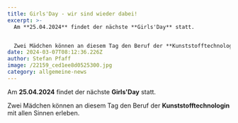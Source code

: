 ```yaml
---
title: Girls'Day - wir sind wieder dabei!
excerpt: >-
  Am **25.04.2024** findet der nächste **Girls'Day** statt.


  Zwei Mädchen können an diesem Tag den Beruf der **Kunststofftechnologin** mit allen Sinnen erleben.
date: 2024-03-07T08:12:36.226Z
author: Stefan Pfaff
image: /22159_ced1ee8d0525300.jpg
category: allgemeine-news
---
```

Am **25.04.2024** findet der nächste **Girls'Day** statt.

Zwei Mädchen können an diesem Tag den Beruf der **Kunststofftechnologin** mit allen Sinnen erleben.

